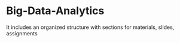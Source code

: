 # Big-Data-Analytics
 It includes an organized structure with sections for materials, slides, assignments
